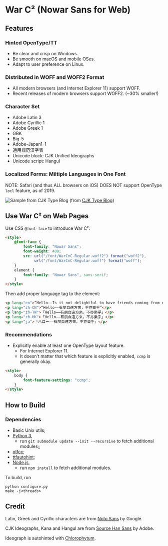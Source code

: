 # War C² (Nowar Sans for Web)

## Features

### Hinted OpenType/TT

* Be clear and crisp on Windows.
* Be smooth on macOS and mobile OSes.
* Adapt to user preference on Linux.

### Distributed in WOFF and WOFF2 Format

* All modern browsers (and Internet Explorer 11) support WOFF.
* Recent releases of modern browsers support WOFF2. (~30% smaller!)

### Character Set

* Adobe Latin 3
* Adobe Cyrillic 1
* Adobe Greek 1
* GBK
* Big-5
* Adobe-Japan1-1
* 通用规范汉字表
* Unicode block: CJK Unified Ideographs
* Unicode script: Hangul

### Localized Forms: Miltiple Languages in One Font

NOTE: Safari (and thus ALL browsers on iOS) DOES NOT support OpenType `locl` feature, as of 2019.

![Sample from CJK Type Blog](https://blogsimages.adobe.com/CCJKType/files/2018/11/shsans-66-compare.gif)
(from [CJK Type Blog](https://blogs.adobe.com/CCJKType/2018/11/shsans-v2-technical-tidbits.html))

## Use War C² on Web Pages

Use CSS `@font-face` to introduce War C²:

```html
<style>
    @font-face {
        font-family: "Nowar Sans";
        font-weight: 400;
        src: url("/font/WarCnC-Regular.woff2") format("woff2"),
             url("/font/WarCnC-Regular.woff") format("woff");
    }
    element {
        font-family: "Nowar Sans", sans-serif;
    }
</style>
```

Then add proper language tag to the element:

```html
<p lang="en">“Hello——Is it not delightful to have friends coming from distant quarters?”</p>
<p lang="zh-CN">“Hello——有朋自遠方來，不亦樂乎”</p>
<p lang="zh-TW">「Hello——有朋自遠方來，不亦樂乎」</p>
<p lang="zh-HK">「Hello——有朋自遠方來，不亦樂乎」</p>
<p lang="ja">「ハロー——有朋自遠方來，不亦楽乎」</p>
```

### Recommendations

* Explicitly enable at least one OpenType layout feature.
  - For Internet Explorer 11. 
  - It doesn’t matter that which feature is explicitly enabled, `ccmp` is generally okay.

```html
<style>
    body {
        font-feature-settings: "ccmp";
    }
</style>
```

## How to Build

### Dependencies

* Basic Unix utils;
* [Python 3](https://www.python.org/),
  + run `git submodule update --init --recursive` to fetch additional modules;;
* [otfcc](https://github.com/caryll/otfcc);
* [ttfautohint](https://www.freetype.org/ttfautohint/);
* [Node.js](https://nodejs.org/), 
  + run `npm install` to fetch additional modules.

To build, run

```
python configure.py
make -j<threads>
```

## Credit

Latin, Greek and Cyrillic characters are from [Noto Sans](https://github.com/googlei18n/noto-fonts) by Google.

CJK Ideographs, Kana and Hangul are from [Source Han Sans](https://github.com/adobe-fonts/source-han-sans) by Adobe.

Ideograph is autohinted with [Chlorophytum](https://github.com/chlorophytum/Chlorophytum).
